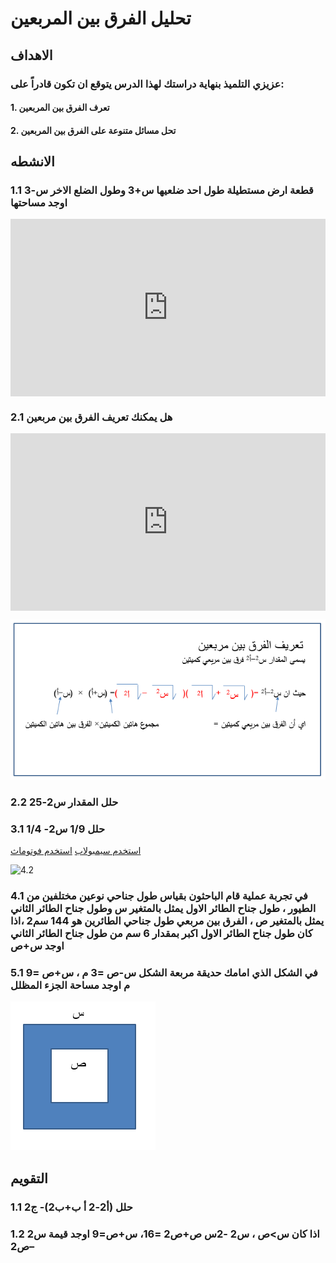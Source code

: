 # تحليل الفرق بين المربعين

## الاهداف

### عزيزي التلميذ بنهاية دراستك لهذا الدرس يتوقع ان تكون قادراً على:

#### 1. تعرف الفرق بين المربعين

#### 2. تحل مسائل متنوعة على الفرق بين المربعين

## الانشطه

### 1.1 قطعة ارض مستطيلة طول احد ضلعيها س+3 وطول الضلع الاخر س-3 اوجد مساحتها

<div style="position: relative; padding-bottom: 56.25%; height: 0; overflow: hidden;">
  <iframe style="position: absolute; top: 0; left: 0; width: 100%; height: 100%;" src="https://www.youtube.com/embed/11HLBZnzfmc" frameborder="0" allow="accelerometer; autoplay; clipboard-write; encrypted-media; gyroscope; picture-in-picture" allowfullscreen></iframe>
</div>

### 2.1 هل يمكنك تعريف الفرق بين مربعين

<div style="position: relative; padding-bottom: 56.25%; height: 0; overflow: hidden; margin-bottom: 10px;">
  <iframe style="position: absolute; top: 0; left: 0; width: 100%; height: 100%;" src="https://www.youtube.com/embed/AyhhHpHVlnI" frameborder="0" allow="accelerometer; autoplay; clipboard-write; encrypted-media; gyroscope; picture-in-picture" allowfullscreen></iframe>
</div>

![4.1](../Images/lec4-1.png)

### 2.2 حلل المقدار س2-25

### 3.1 حلل 1/9 س2- 1/4

<a href="https://ar.symbolab.com/" target="_blank">استخدم سيمبولاب</a>
<a href="https://photomath.com/install/" target="_blank">استخدم فوتوماث</a>

![4.2](https://1.bp.blogspot.com/-Dk5I20fWbPg/YHCs0xdaq4I/AAAAAAAAB6E/0X7E-Jz2iPArPF64jdLp2ZPh3gqARXHNACLcBGAsYHQ/s1227/%25D8%25A7%25D9%2585%25D8%25AA%25D8%25AD%25D8%25A7%25D9%2586.png)

### 4.1 في تجربة عملية قام الباحثون بقياس طول جناحي نوعين مختلفين من الطيور ، طول جناح الطائر الاول يمثل بالمتغير س وطول جناح الطائر الثاني يمثل بالمتغير ص ، الفرق بين مربعي طول جناحي الطائرين هو 144 سم2 ،اذا كان طول جناح الطائر الاول اكبر بمقدار 6 سم من طول جناح الطائر الثاني اوجد س+ص

### 5.1 في الشكل الذي امامك حديقة مربعة الشكل س-ص =3 م ، س+ص =9 م اوجد مساحة الجزء المظلل

![4.3](../Images/lec4-2.png)

## التقويم

### 1.1 حلل (أ2-2 أ ب+ب2)- ج2

### 1.2 اذا كان س>ص ، س2 -2س ص+ص2 =16، س+ص=9 اوجد قيمة س2 –ص2
